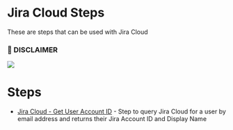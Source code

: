# Jira Cloud Steps
These are steps that can be used with Jira Cloud

### :scroll: DISCLAIMER
<kbd>
  <img src="https://github.com/xmatters/xMatters-Labs/raw/master/media/disclaimer.png">
</kbd>

# Steps
* [Jira Cloud - Get User Account ID](getUserAccountID/README.md) - Step to query Jira Cloud for a user by email address and returns their Jira Account ID and Display Name
